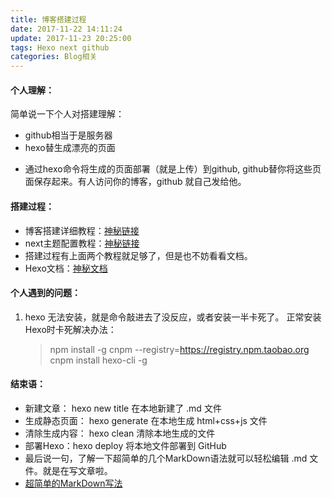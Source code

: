 ```yaml
---
title: 博客搭建过程
date: 2017-11-22 14:11:24
update: 2017-11-23 20:25:00
tags: Hexo next github
categories: Blog相关
---
```

#### 个人理解：
简单说一下个人对搭建理解：
- github相当于是服务器
-  hexo替生成漂亮的页面
<!-- more -->
-  通过hexo命令将生成的页面部署（就是上传）到github, github替你将这些页面保存起来。有人访问你的博客，github 就自己发给他。

#### 搭建过程：
- 博客搭建详细教程：[神秘链接](http://www.jianshu.com/p/f4cc5866946b)
- next主题配置教程：[神秘链接](http://theme-next.iissnan.com/getting-started.html)
- 搭建过程有上面两个教程就足够了，但是也不妨看看文档。
- Hexo文档：[神秘文档](https://hexo.io/zh-cn/docs/)

#### 个人遇到的问题：
1. hexo 无法安装，就是命令敲进去了没反应，或者安装一半卡死了。
    正常安装Hexo时卡死解决办法：
    > npm install -g cnpm --registry=https://registry.npm.taobao.org
    > cnpm install hexo-cli -g

#### 结束语：
- 新建文章： hexo new title             在本地新建了 .md 文件 
- 生成静态页面： hexo generate          在本地生成 html+css+js 文件
- 清除生成内容： hexo clean             清除本地生成的文件 
- 部署Hexo：hexo deploy                 将本地文件部署到 GitHub
- 最后说一句，了解一下超简单的几个MarkDown语法就可以轻松编辑 .md 文件。就是在写文章啦。
- [超简单的MarkDown写法](https://kongdada.github.io/2017/11/20/%E6%B5%8B%E8%AF%95%E6%96%87%E7%AB%A0/)

